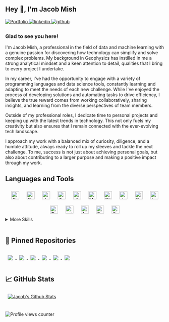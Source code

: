 <!-- </a>![Jacob Mish](https://github.com/Feromond/feromond/assets/53460081/12988e16-87f6-4626-9fe4-9b9cc6957898) -->



## Hey 👋, I'm Jacob Mish  
  
<a href="https://JacobMish.com" target="_blank">
<img src=https://img.shields.io/badge/website-000000?style=for-the-badge&logo=About.me&logoColor=white alt=Portfolio style="margin-bottom: 5px;" />
</a>  
<a href="https://linkedin.com/in/jacob-mish-25915722a/" target="_blank">
<img src=https://img.shields.io/badge/linkedin-%231E77B5.svg?&style=for-the-badge&logo=linkedin&logoColor=white alt=linkedin style="margin-bottom: 5px;" />
</a>
<a href="https://github.com/Feromond" target="_blank">
<img src=https://img.shields.io/badge/github-%2324292e.svg?&style=for-the-badge&logo=github&logoColor=white alt=github style="margin-bottom: 5px;" />
</a>  

  



### Glad to see you here!  
I'm Jacob Mish, a professional in the field of data and machine learning with a genuine passion for discovering how technology can simplify and solve complex problems. My background in Geophysics has instilled in me a strong analytical mindset and a keen attention to detail, qualities that I bring to every project I undertake.

In my career, I've had the opportunity to engage with a variety of programming languages and data science tools, constantly learning and adapting to meet the needs of each new challenge. While I've enjoyed the process of developing solutions and automating tasks to drive efficiency, I believe the true reward comes from working collaboratively, sharing insights, and learning from the diverse perspectives of team members.

Outside of my professional roles, I dedicate time to personal projects and keeping up with the latest trends in technology. This not only fuels my creativity but also ensures that I remain connected with the ever-evolving tech landscape.

I approach my work with a balanced mix of curiosity, diligence, and a humble attitude, always ready to roll up my sleeves and tackle the next challenge. To me, success is not just about achieving personal goals, but also about contributing to a larger purpose and making a positive impact through my work. 
  


## Languages and Tools  
<div align="center">  
<a href="https://www.python.org/" target="_blank"><img style="margin: 10px" src="https://profilinator.rishav.dev/skills-assets/python-original.svg" alt="Python" height="25" /></a>  
<a href="https://www.rust-lang.org/" target="_blank"><img style="margin: 10px" src="https://profilinator.rishav.dev/skills-assets/rust-plain.svg" alt="Rust" height="25" /></a>  
<a href="https://www.java.com/" target="_blank"><img style="margin: 10px" src="https://profilinator.rishav.dev/skills-assets/java-original-wordmark.svg" alt="Java" height="25" /></a>  
<a href="https://www.tensorflow.org/" target="_blank"><img style="margin: 10px" src="https://profilinator.rishav.dev/skills-assets/tensorflow-icon.svg" alt="TensorFlow" height="25" /></a>  
<a href="https://aws.amazon.com/" target="_blank"><img style="margin: 10px" src="https://profilinator.rishav.dev/skills-assets/amazonwebservices-original-wordmark.svg" alt="AWS" height="25" /></a>  
<a href="https://www.mysql.com/" target="_blank"><img style="margin: 10px" src="https://profilinator.rishav.dev/skills-assets/mysql-original-wordmark.svg" alt="MySQL" height="25" /></a>  
<a href="https://github.com/" target="_blank"><img style="margin: 10px" src="https://profilinator.rishav.dev/skills-assets/git-scm-icon.svg" alt="Git" height="25" /></a>  
<a href="https://www.javascript.com/" target="_blank"><img style="margin: 10px" src="https://profilinator.rishav.dev/skills-assets/javascript-original.svg" alt="JavaScript" height="25" /></a>  
<a href="https://reactjs.org/" target="_blank"><img style="margin: 10px" src="https://profilinator.rishav.dev/skills-assets/react-original-wordmark.svg" alt="React" height="25" /></a>  
<a href="https://www.latex-project.org/" target="_blank"><img style="margin: 10px" src="https://profilinator.rishav.dev/skills-assets/latex.png" alt="LaTeX" height="25" /></a>  
<a href="https://www.tableau.com/" target="_blank"><img style="margin: 10px" src="https://profilinator.rishav.dev/skills-assets/tableau.svg" alt="Tableau" height="25" /></a>  
<a href="https://pytorch.org/" target="_blank"><img style="margin: 10px" src="https://profilinator.rishav.dev/skills-assets/pytorch-icon.svg" alt="pytorch" height="25" /></a>  
<a href="https://azure.microsoft.com/en-in/" target="_blank"><img style="margin: 10px" src="https://profilinator.rishav.dev/skills-assets/microsoft_azure-icon.svg" alt="Azure" height="25" /></a>  
<a href="https://www.docker.com/" target="_blank"><img style="margin: 10px" src="https://profilinator.rishav.dev/skills-assets/docker-original-wordmark.svg" alt="Docker" height="25" /></a>  
<a href="https://opencv.org/" target="_blank"><img style="margin: 10px" src="https://profilinator.rishav.dev/skills-assets/opencv-icon.svg" alt="OpenCV" height="25" /></a>  
</div>  


<details>
<summary>More Skills</summary>
<br>
  <img align="center" style="margin:1rem 0.5rem" src="https://img.shields.io/badge/Package-Sklearn-informational?style=flat&logo=Sklearn&logoColor=white&color=4AB197" />
  <img align="center" style="margin:1rem 0.5rem" src="https://img.shields.io/badge/Package-Numpy-informational?style=flat&logo=Numpy&logoColor=white&color=4AB197" />
  <img align="center" style="margin:1rem 0.5rem" src="https://img.shields.io/badge/Package-Scipy-informational?style=flat&logo=Scipy&logoColor=white&color=4AB197" />
  <img align="center" style="margin:1rem 0.5rem" src="https://img.shields.io/badge/Package-Pandas-informational?style=flat&logo=Pandas&logoColor=white&color=4AB197" />
  <img align="center" style="margin:1rem 0.5rem" src="https://img.shields.io/badge/Code-Matlab-informational?style=flat&logo=Matlab&logoColor=white&color=4AB197" />
  <img align="center" style="margin:1rem 0.5rem" src="https://img.shields.io/badge/NLP-HuggingFace-informational?style=flat&logo=HuggingFace&logoColor=white&color=4AB197" />
  <img align="center" style="margin:1rem 0.5rem" src="https://img.shields.io/badge/Visualization-Matplotlib-informational?style=flat&logo=Matplotlib&logoColor=white&color=4AB197" />
  <img align="center" style="margin:1rem 0.5rem" src="https://img.shields.io/badge/Visualization-Seaborn-informational?style=flat&logo=Seaborn&logoColor=white&color=4AB197" />
  <img align="center" style="margin:1rem 0.5rem" src="https://img.shields.io/badge/Visualization-Plotly-informational?style=flat&logo=Plotly&logoColor=white&color=4AB197" />
</details>

<br/>  

## 📌 Pinned Repositories

<a href="https://github.com/Feromond/jacobs-portfolio-v2">
  <img align="center" style="margin:1rem 0.5rem" src="https://github-readme-stats-git-masterrstaa-rickstaa.vercel.app/api/pin/?username=feromond&repo=jacobs-portfolio-v2&title_color=ffffff&text_color=c9cacc&icon_color=4AB197&bg_color=1A2B34" />
</a>

<a href="https://github.com/Feromond/rust_snake_game">
  <img align="center" style="margin:1rem 0.5rem" src="https://github-readme-stats-git-masterrstaa-rickstaa.vercel.app/api/pin/?username=feromond&repo=rust_snake_game&title_color=ffffff&text_color=c9cacc&icon_color=4AB197&bg_color=1A2B34" />
</a>

<a href="https://github.com/Feromond/budget_tracker_tui">
  <img align="center" style="margin:1rem 0.5rem" src="https://github-readme-stats-git-masterrstaa-rickstaa.vercel.app/api/pin/?username=feromond&repo=budget_tracker_tui&title_color=ffffff&text_color=c9cacc&icon_color=4AB197&bg_color=1A2B34" />
</a>

<a href="https://github.com/Feromond/hypixel-api-lib">
  <img align="center" style="margin:1rem 0.5rem" src="https://github-readme-stats-git-masterrstaa-rickstaa.vercel.app/api/pin/?username=feromond&repo=hypixel-api-lib&title_color=ffffff&text_color=c9cacc&icon_color=4AB197&bg_color=1A2B34" />
</a>

<a href="https://github.com/zamaniali1995/ml-pipeline">
  <img align="center" style="margin:1rem 0.5rem" src="https://github-readme-stats-git-masterrstaa-rickstaa.vercel.app/api/pin/?username=zamaniali1995&repo=ml-pipeline&title_color=ffffff&text_color=c9cacc&icon_color=4AB197&bg_color=1A2B34" />
</a>

<a href="https://github.com/Feromond/FilteringTechniques">
  <img align="center" style="margin:1rem 0.5rem" src="https://github-readme-stats-git-masterrstaa-rickstaa.vercel.app/api/pin/?username=feromond&repo=filteringtechniques&title_color=ffffff&text_color=c9cacc&icon_color=4AB197&bg_color=1A2B34" />
</a>

<!--- <a href="https://github.com/Feromond/hypixel-bazaar-api">
  <img align="center" style="margin:1rem 0.5rem" src="https://github-readme-stats-git-masterrstaa-rickstaa.vercel.app/api/pin/?username=feromond&repo=hypixel-bazaar-api&title_color=ffffff&text_color=c9cacc&icon_color=4AB197&bg_color=1A2B34" />
</a>
-->

<!--- <a href="https://github.com/Feromond/fft_rust">
  <img align="center" style="margin:1rem 0.5rem" src="https://github-readme-stats-git-masterrstaa-rickstaa.vercel.app/api/pin/?username=feromond&repo=fft_rust&title_color=ffffff&text_color=c9cacc&icon_color=4AB197&bg_color=1A2B34" />
</a>
 -->


<br/>

## &#x1f4c8; GitHub Stats

<a href="https://github.com/feromond">
  <img align="center" style="margin:0.5rem" src="https://github-readme-stats-git-masterrstaa-rickstaa.vercel.app/api?username=feromond&show_icons=true&theme=synthwave&count_private=true" alt="Jacob's Github Stats" />
</a>


<br/>  


<br/>  


![Profile views counter](https://komarev.com/ghpvc/?username=feromond&&style=flat-square)  
  
